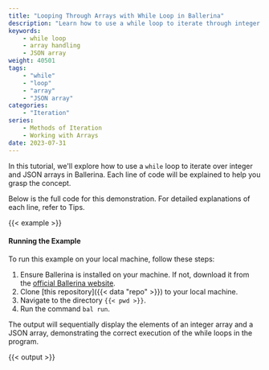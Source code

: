 ```yaml
---
title: "Looping Through Arrays with While Loop in Ballerina"
description: "Learn how to use a while loop to iterate through integer and JSON arrays in Ballerina."
keywords:
    - while loop
    - array handling
    - JSON array
weight: 40501
tags:
    - "while"
    - "loop"
    - "array"
    - "JSON array"
categories:
    - "Iteration"
series:
    - Methods of Iteration
    - Working with Arrays
date: 2023-07-31
---
```


In this tutorial, we'll explore how to use a `while` loop to iterate over integer and JSON arrays in Ballerina. Each line of code will be explained to help you grasp the concept.

<!--more-->
Below is the full code for this demonstration. For detailed explanations of each line, refer to <span class="text-info"><i class="far fa-lightbulb"></i> Tips</span>.

{{< example >}}


#### Running the Example

To run this example on your local machine, follow these steps:

1. Ensure Ballerina is installed on your machine. If not, download it from the [official Ballerina website](https://ballerina.io).
2. Clone [this repository]({{< data "repo" >}}) to your local machine.
3. Navigate to the directory `{{< pwd >}}`.
4. Run the command `bal run`. 

The output will sequentially display the elements of an integer array and a JSON array, demonstrating the correct execution of the while loops in the program.

{{< output >}}
